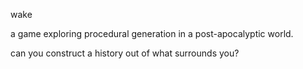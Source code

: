 wake 

a game exploring procedural generation in a post-apocalyptic world. 

can you construct a history out of what surrounds you? 
